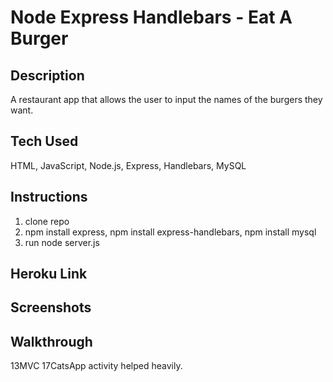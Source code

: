 # Node Express Handlebars - Eat A Burger

## Description

A restaurant app that allows the user to input the names of the burgers they want.

## Tech Used

HTML, JavaScript, Node.js, Express, Handlebars, MySQL

## Instructions

1. clone repo
2. npm install express, npm install express-handlebars, npm install mysql
3. run node server.js

## Heroku Link

## Screenshots

## Walkthrough

13MVC 17CatsApp activity helped heavily.
